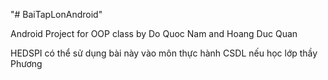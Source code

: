 "# BaiTapLonAndroid" 

Android Project for OOP class by Do Quoc Nam and Hoang Duc Quan

HEDSPI có thể sử dụng bài này vào môn thực hành CSDL nếu học lớp thầy Phương
